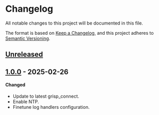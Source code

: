 # Changelog

All notable changes to this project will be documented in this file.

The format is based on [Keep a Changelog](https://keepachangelog.com/en/1.0.0/),
and this project adheres to
[Semantic Versioning](https://semver.org/spec/v2.0.0.html).

## [Unreleased]

## [1.0.0] - 2025-02-26

#### Changed

- Update to latest grisp_connect.
- Enable NTP.
- Finetune log handlers configuration.

[Unreleased]: https://github.com/grisp/grisp_demo/compare/1.0.0...HEAD
[1.0.0]: https://github.com/grisp/grisp_demo/compare/4a85b12e487e41ab6137c52be6ac6695ea0b9c44...1.0.0

